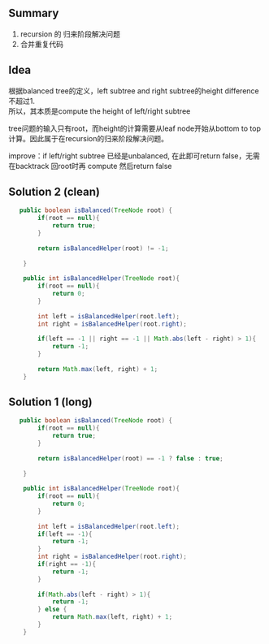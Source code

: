 ## Summary
1. recursion 的 归来阶段解决问题
2. 合并重复代码

## Idea
根据balanced tree的定义，left subtree and right subtree的height difference 不超过1.   
所以，其本质是compute the height of left/right subtree  

tree问题的输入只有root，而height的计算需要从leaf node开始从bottom to top计算。因此属于在recursion的归来阶段解决问题。

improve：if left/right subtree 已经是unbalanced, 在此即可return false，无需在backtrack 回root时再 compute 然后return false

## Solution 2 (clean)
```java
   public boolean isBalanced(TreeNode root) {
        if(root == null){
            return true;
        }
    
        return isBalancedHelper(root) != -1; 
        
    }
    
    public int isBalancedHelper(TreeNode root){
        if(root == null){
            return 0;
        }
        
        int left = isBalancedHelper(root.left);
        int right = isBalancedHelper(root.right);
  
        if(left == -1 || right == -1 || Math.abs(left - right) > 1){
            return -1;
        } 
        
        return Math.max(left, right) + 1; 
    }
```

## Solution 1 (long)
```java
   public boolean isBalanced(TreeNode root) {
        if(root == null){
            return true;
        }
    
        return isBalancedHelper(root) == -1 ? false : true;
        
    }
    
    public int isBalancedHelper(TreeNode root){
        if(root == null){
            return 0;
        }
        
        int left = isBalancedHelper(root.left);
        if(left == -1){
            return -1;
        }
        int right = isBalancedHelper(root.right);
        if(right == -1){
            return -1;
        }
        
        if(Math.abs(left - right) > 1){
            return -1;
        } else {
            return Math.max(left, right) + 1;
        }
    }
```
